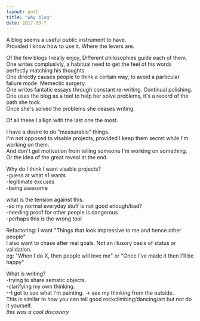 ```yaml
---
layout: post
title: "why blog"
date: 2017-09-7
---
```

  
A blog seems a useful public instrument to have.   
Provided I know how to use it. Where the levers are.   
  
Of the few blogs I really enjoy, Different philosophies guide each of them.  
One writes complusivly, a habitual need to get the feel of his words perfectly matching his thoughts.    
One directly causes people to think a certain way, to avoid a particular failure mode. Memectic surgery.   
One writes fantatic essays through constant re-writing. Continual polishing.  
One uses the blog as a tool to help her solve problems, it's a record of the path she took.   
Once she's solved the problems she ceases writing.  
  
Of all these I allign with the last one the most.   
  
I have a desire to do "measurable" things.   
I'm not opposed to visable projects, provided I keep them secret while I'm working on them.   
And don't get motivation from telling someone I'm working on something. Or the idea of the great reveal at the end.  
  
Why do I think I want visable projects?   
-guess at what s1 wants  
-legitimate excuses  
-being awesome  
  
what is the tension against this.   
-so my normal everyday stuff is not good enough/bad?  
-needing proof for other people is dangerous  
-perhaps this is the wrong tool  
  
Refactoring: I want "Things that look impressive to me and hence other people"  
I also want to chase after real goals. Not an illusory oasis of status or validation.   
eg: "When I do X, then people will love me" or "Once I've made it then I'll be happy"  
  
What is writing?  
-trying to share sematic objects.   
-clarifying my own thinking.   
--I get to see what I'm painting. -> see my thinking from the outside.   
This is similar to how you can tell good rockclimbing/dancing/art but not do it yourself.   
*this was a cool discovery*  
  
